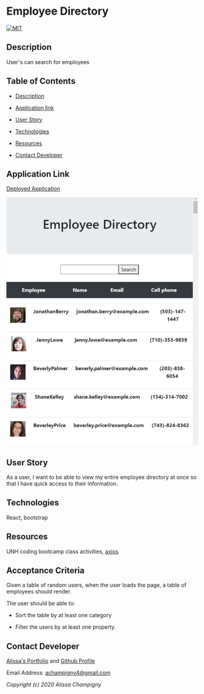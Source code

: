 # Employee Directory

[![MIT](https://img.shields.io/badge/License-MIT-green.svg)](https://opensource.org/licenses/MIT)

## Description

User's can search for employees

## Table of Contents

* [Description](##Description)

* [Application link](##Application-link)

* [User Story](##User-Story)

* [Technologies](##Technologies)

* [Resources](##Resources)

* [Contact Developer](##Contact-Developer)

## Application Link

[Deployed Application](https://search-directory-of-employees.herokuapp.com/)

<img src="https://raw.githubusercontent.com/achampigny4/employee-directory/main/public/screenshot.png" alt="screenshot of application"/>

## User Story

 As a user, I want to be able to view my entire employee directory at once so that I have quick access to their information.

## Technologies

React, bootstrap

## Resources

UNH coding bootcamp class activities, 
[axios](https://www.digitalocean.com/community/tutorials/react-axios-react)

## Acceptance Criteria

Given a table of random users, when the user loads the page, a table of employees should render. 

The user should be able to:

  * Sort the table by at least one category

  * Filter the users by at least one property.

## Contact Developer

[Alissa's Portfolio](https://achampigny4.github.io/AlissaC-ResponsivePortfolio/portfolio.html) and [Github Profile](https://github.com/achampigny4)

Email Address: achampigny4@gmail.com

*Copyright (c) 2020 Alissa Champigny*